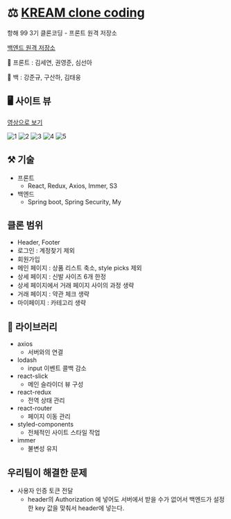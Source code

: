 # ⚖️ [KREAM clone coding](http://kream-clone-coding.s3-website.ap-northeast-2.amazonaws.com/) 
항해 99 3기 클론코딩 - 프론트 원격 저장소

[백엔드 원격 저장소](https://github.com/Smallzoo-dev/KreamCloneBackend)

👤 프론트 : 김세연, 권영준, 심선아

👤 백 : 강준규, 구산하, 김태웅

## 🖥 사이트 뷰 

[영상으로 보기](https://www.youtube.com/watch?v=ic_AzvTs58s)

![1](https://user-images.githubusercontent.com/58936251/138538431-18ff1876-2a37-4e23-a998-51ce757f346a.png)
![2](https://user-images.githubusercontent.com/58936251/138538456-f440a8f8-7cdc-47c5-a064-79a5358e7b02.png)
![3](https://user-images.githubusercontent.com/58936251/138538620-ae82ff0d-3b5b-4247-87b8-936176c562d3.png)
![4](https://user-images.githubusercontent.com/58936251/138538623-1ce2e47a-85d5-4947-9e44-e778823c9421.png)
![5](https://user-images.githubusercontent.com/58936251/138538629-a5437f55-b656-4a09-b6f3-3badb08fe340.png)

## ⚒ 기술

- 프론트
    - React, Redux, Axios, Immer, S3
-  백엔드
    - Spring boot, Spring Security, My

## 클론 범위
- Header, Footer
- 로그인 : 계정찾기 제외
- 회원가입
- 메인 페이지 : 상품 리스트 축소, style picks 제외
- 상세 페이지 : 신발 사이즈 6개 한정
- 상세 페이지에서 거래 페이지 사이의 과정 생략
- 거래 페이지 : 약관 체크 생략
- 마이페이지 : 카테고리 생략

## 📔 라이브러리

- axios
    - 서버와의 연결
- lodash
    - input 이벤트 콜백 감소
- react-slick
    - 메인 슬라이더 뷰 구성
- react-redux
    - 전역 상태 관리 
- react-router
    - 페이지 이동 관리
- styled-components
    - 전체적인 사이트 스타일 작업 
- immer 
    - 불변성 유지


## 우리팀이 해결한 문제
- 사용자 인증 토큰 전달
    - header의 Authorization 에 넣어도 서버에서 받을 수가 없어서 백엔드가 설정한 key 값을 맞춰서 header에 넣는다.
